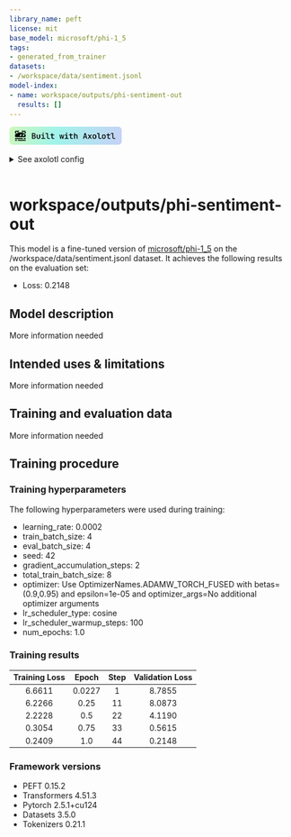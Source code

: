 ```yaml
---
library_name: peft
license: mit
base_model: microsoft/phi-1_5
tags:
- generated_from_trainer
datasets:
- /workspace/data/sentiment.jsonl
model-index:
- name: workspace/outputs/phi-sentiment-out
  results: []
---
```


<!-- This model card has been generated automatically according to the information the Trainer had access to. You
should probably proofread and complete it, then remove this comment. -->

[<img src="https://raw.githubusercontent.com/axolotl-ai-cloud/axolotl/main/image/axolotl-badge-web.png" alt="Built with Axolotl" width="200" height="32"/>](https://github.com/axolotl-ai-cloud/axolotl)
<details><summary>See axolotl config</summary>

axolotl version: `0.10.0.dev0`
```yaml
base_model: microsoft/phi-1_5
# optionally might have model_type or tokenizer_type
model_type: AutoModelForCausalLM
tokenizer_type: AutoTokenizer
# Automatically upload checkpoint and final model to HF
# hub_model_id: username/custom_model_name

load_in_8bit: false
load_in_4bit: true

datasets:
  - #path: garage-bAInd/Open-Platypus
    path: /workspace/data/sentiment.jsonl
    type: alpaca

dataset_prepared_path:
val_set_size: 5
output_dir: /workspace/outputs/phi-sentiment-out

sequence_len: 2048
sample_packing: true
pad_to_sequence_len: true

#axolotl own suggestion
eval_sample_packing: False

adapter: qlora
#lora_model_dir:
lora_r: 64
lora_alpha: 32
lora_dropout: 0.05
lora_target_linear: true

wandb_project:
wandb_entity:
wandb_watch:
wandb_name:
wandb_log_model:

gradient_accumulation_steps: 2
micro_batch_size: 4
num_epochs: 1
optimizer: adamw_torch_fused
adam_beta2: 0.95
adam_epsilon: 0.00001
max_grad_norm: 1.0
lr_scheduler: cosine
learning_rate: 0.0002

bf16: auto
#tf32: true

gradient_checkpointing: true
gradient_checkpointing_kwargs:
  use_reentrant: True
resume_from_checkpoint:
logging_steps: 1
#flash_attention: true
flash_attention: false

warmup_steps: 100
evals_per_epoch: 4
saves_per_epoch: 1
weight_decay: 0.1
resize_token_embeddings_to_32x: true
special_tokens:
  pad_token: "<|endoftext|>"
```

</details><br>

# workspace/outputs/phi-sentiment-out

This model is a fine-tuned version of [microsoft/phi-1_5](https://huggingface.co/microsoft/phi-1_5) on the /workspace/data/sentiment.jsonl dataset.
It achieves the following results on the evaluation set:
- Loss: 0.2148

## Model description

More information needed

## Intended uses & limitations

More information needed

## Training and evaluation data

More information needed

## Training procedure

### Training hyperparameters

The following hyperparameters were used during training:
- learning_rate: 0.0002
- train_batch_size: 4
- eval_batch_size: 4
- seed: 42
- gradient_accumulation_steps: 2
- total_train_batch_size: 8
- optimizer: Use OptimizerNames.ADAMW_TORCH_FUSED with betas=(0.9,0.95) and epsilon=1e-05 and optimizer_args=No additional optimizer arguments
- lr_scheduler_type: cosine
- lr_scheduler_warmup_steps: 100
- num_epochs: 1.0

### Training results

| Training Loss | Epoch  | Step | Validation Loss |
|:-------------:|:------:|:----:|:---------------:|
| 6.6611        | 0.0227 | 1    | 8.7855          |
| 6.2266        | 0.25   | 11   | 8.0873          |
| 2.2228        | 0.5    | 22   | 4.1190          |
| 0.3054        | 0.75   | 33   | 0.5615          |
| 0.2409        | 1.0    | 44   | 0.2148          |


### Framework versions

- PEFT 0.15.2
- Transformers 4.51.3
- Pytorch 2.5.1+cu124
- Datasets 3.5.0
- Tokenizers 0.21.1